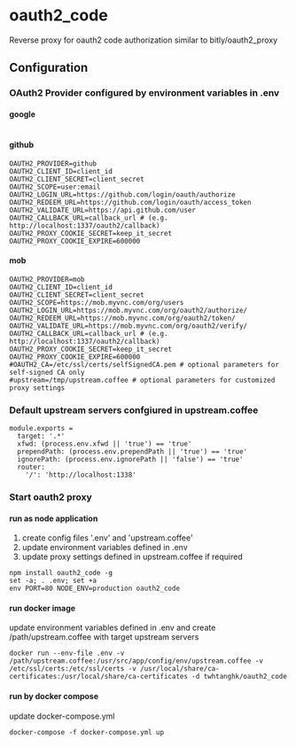 # oauth2_code
Reverse proxy for oauth2 code authorization similar to bitly/oauth2_proxy

## Configuration

### OAuth2 Provider configured by environment variables in .env
#### google
```
```

#### github
```
OAUTH2_PROVIDER=github
OAUTH2_CLIENT_ID=client_id
OAUTH2_CLIENT_SECRET=client_secret
OAUTH2_SCOPE=user:email
OAUTH2_LOGIN_URL=https://github.com/login/oauth/authorize
OAUTH2_REDEEM_URL=https://github.com/login/oauth/access_token
OAUTH2_VALIDATE_URL=https://api.github.com/user
OAUTH2_CALLBACK_URL=callback_url # (e.g. http://localhost:1337/oauth2/callback)
OAUTH2_PROXY_COOKIE_SECRET=keep_it_secret
OAUTH2_PROXY_COOKIE_EXPIRE=600000
```

#### mob
```
OAUTH2_PROVIDER=mob
OAUTH2_CLIENT_ID=client_id
OAUTH2_CLIENT_SECRET=client_secret
OAUTH2_SCOPE=https://mob.myvnc.com/org/users
OAUTH2_LOGIN_URL=https://mob.myvnc.com/org/oauth2/authorize/
OAUTH2_REDEEM_URL=https://mob.myvnc.com/org/oauth2/token/
OAUTH2_VALIDATE_URL=https://mob.myvnc.com/org/oauth2/verify/
OAUTH2_CALLBACK_URL=callback_url # (e.g. http://localhost:1337/oauth2/callback)
OAUTH2_PROXY_COOKIE_SECRET=keep_it_secret
OAUTH2_PROXY_COOKIE_EXPIRE=600000
#OAUTH2_CA=/etc/ssl/certs/selfSignedCA.pem # optional parameters for self-signed CA only
#upstream=/tmp/upstream.coffee # optional parameters for customized proxy settings
```

### Default upstream servers confgiured in upstream.coffee
```
module.exports =
  target: '.*'
  xfwd: (process.env.xfwd || 'true') == 'true'
  prependPath: (process.env.prependPath || 'true') == 'true'
  ignorePath: (process.env.ignorePath || 'false') == 'true'
  router:
    '/': 'http://localhost:1338'
```

### Start oauth2 proxy
#### run as node application
1. create config files '.env' and 'upstream.coffee'
2. update environment variables defined in .env
3. update proxy settings defined in upstream.coffee if required
```
npm install oauth2_code -g
set -a; . .env; set +a
env PORT=80 NODE_ENV=production oauth2_code
```

#### run docker image
update environment variables defined in .env and create /path/upstream.coffee with target upstream servers
```
docker run --env-file .env -v /path/upstream.coffee:/usr/src/app/config/env/upstream.coffee -v /etc/ssl/certs:/etc/ssl/certs -v /usr/local/share/ca-certificates:/usr/local/share/ca-certificates -d twhtanghk/oauth2_code
```

#### run by docker compose
update docker-compose.yml
```
docker-compose -f docker-compose.yml up
```
